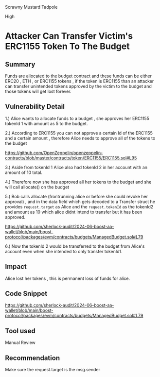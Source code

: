Scrawny Mustard Tadpole

High

# Attacker Can Transfer Victim's ERC1155 Token To The Budget

## Summary

Funds are allocated to the budget contract and these funds can be either ERC20 , ETH , or ERC1155 tokens , if the token is ERC1155 than an attacker can transfer unintended tokens approved by the victim to the budget and those tokens will get lost forever.

## Vulnerability Detail

1.) Alice wants to allocate funds to a budget , she approves her ERC1155 tokenId 1 with amount as 5 to the budget.

2.) According to ERC1155 you can not approve a certain Id of the ERC1155 and a certain amount , therefore Alice needs to approve all of the tokens to the budget 

https://github.com/OpenZeppelin/openzeppelin-contracts/blob/master/contracts/token/ERC1155/ERC1155.sol#L95

3.) Aside from tokenId 1 Alice also had tokenId 2 in her account with an amount of 10 total.

4.) Therefore now she has approved all her tokens to the budget and she will call allocate() on the budget

5.) Bob calls allocate (frontrunning alice or before she could revoke her approval) , and in the data field which gets decoded to a Transfer struct he provides `request.target` as Alice and the `request.tokenId` as the tokenId2 and amount as 10 which alice didnt intend to transfer but it has been approved.

https://github.com/sherlock-audit/2024-06-boost-aa-wallet/blob/main/boost-protocol/packages/evm/contracts/budgets/ManagedBudget.sol#L79

6.) Now the tokenId 2 would be transferred to the budget from Alice's account even when she intended to only transfer  tokenId1.

## Impact

Alice lost her tokens , this is permanent loss of funds for alice.

## Code Snippet

https://github.com/sherlock-audit/2024-06-boost-aa-wallet/blob/main/boost-protocol/packages/evm/contracts/budgets/ManagedBudget.sol#L79

## Tool used

Manual Review

## Recommendation

Make sure the request.target is the msg.sender